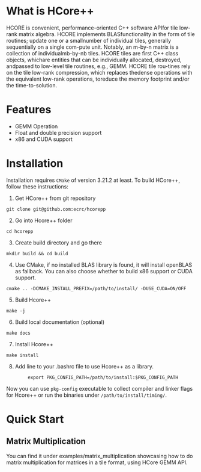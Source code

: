 # What is HCore++
HCORE is convenient, performance-oriented C++ software APIfor tile low-rank matrix algebra. HCORE implements BLASfunctionality in the form of tile routines; update one or a smallnumber of individual tiles, generally sequentially on a single com-pute unit. Notably, an m-by-n matrix is a collection of individualmb-by-nb tiles. HCORE tiles are first C++ class objects, whichare entities that can be individually allocated, destroyed, andpassed to low-level tile routines, e.g., GEMM. HCORE tile rou-tines rely on the tile low-rank compression, which replaces thedense operations with the equivalent low-rank operations, toreduce the memory footprint and/or the time-to-solution.

# Features
* GEMM Operation
* Float and double precision support
* x86 and CUDA support

# Installation

Installation requires `CMake` of version 3.21.2 at least. To build HCore++, follow these instructions:

1.  Get HCore++ from git repository
```
git clone git@github.com:ecrc/hcorepp
```

2.  Go into Hcore++ folder
```
cd hcorepp
```

3.  Create build directory and go there
```
mkdir build && cd build
```

4.  Use CMake, if no installed BLAS library is found, it will install openBLAS as fallback. You can also choose whether to build x86 support or CUDA support.
```
cmake .. -DCMAKE_INSTALL_PREFIX=/path/to/install/ -DUSE_CUDA=ON/OFF
```

5.  Build Hcore++
```
make -j
```

6.  Build local documentation (optional)
```
make docs
```

7.  Install Hcore++
```
make install
```
8. Add line to your .bashrc file to use Hcore++ as a library.
```
        export PKG_CONFIG_PATH=/path/to/install:$PKG_CONFIG_PATH
```
    
Now you can use `pkg-config` executable to collect compiler and linker flags for Hcore++ or run the binaries under `/path/to/install/timing/`.

# Quick Start

## Matrix Multiplication

You can find it under examples/matrix_multiplication showcasing how to do matrix multiplication for matrices in a tile format, using HCore GEMM API.

